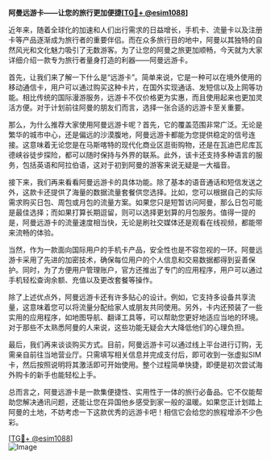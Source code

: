 **阿曼远游卡——让您的旅行更加便捷[[TG💪+ @esim1088](https://t.me/s/esim1088)]**

近年来，随着全球化的加速和人们出行需求的日益增长，手机卡、流量卡以及注册卡等产品逐渐成为旅行者的重要伴侣。而在众多旅行目的地中，阿曼以其独特的自然风光和文化魅力吸引了无数游客。为了让您的阿曼之旅更加顺畅，今天就为大家详细介绍一款专为旅行者量身打造的利器——阿曼远游卡。

首先，让我们来了解一下什么是“远游卡”。简单来说，它是一种可以在境外使用的移动通信卡，用户可以通过购买这种卡片，在国外实现通话、发短信以及上网等功能。相比传统的国际漫游服务，远游卡不仅价格更为实惠，而且使用起来也更加灵活方便。对于计划前往阿曼的朋友们而言，选择一张合适的远游卡至关重要。

那么，为什么推荐大家使用阿曼远游卡呢？首先，它的覆盖范围非常广泛。无论是繁华的城市中心，还是偏远的沙漠腹地，阿曼远游卡都能为您提供稳定的信号连接。这意味着无论您是在马斯喀特的现代化商业区逛街购物，还是在瓦迪巴尼库瓦德峡谷徒步探险，都可以随时保持与外界的联系。此外，该卡还支持多种语言的服务，包括英语和阿拉伯语，这对于初到阿曼的游客来说无疑是一大福音。

接下来，我们再来看看阿曼远游卡的具体功能。除了基本的语音通话和短信发送之外，这款卡还提供了海量的数据流量套餐供您选择。比如，您可以根据自己的实际需求购买日包、周包或月包的流量方案。如果您只是短暂访问阿曼，那么日包可能是最佳选择；而如果打算长期逗留，则可以选择更划算的月包服务。值得一提的是，阿曼远游卡的流量速度相当快，无论是刷社交媒体还是观看在线视频，都能带来流畅的体验。

当然，作为一款面向国际用户的手机卡产品，安全性也是不容忽视的一环。阿曼远游卡采用了先进的加密技术，确保每位用户的个人信息和交易数据都得到妥善保护。同时，为了方便用户管理账户，官方还推出了专门的应用程序，用户可以通过手机轻松查询余额、充值以及更改套餐等操作。

除了上述优点外，阿曼远游卡还有许多贴心的设计。例如，它支持多设备共享流量，这意味着您可以将流量分配给家人或朋友共同使用。另外，卡内还预装了一些实用的应用程序，如地图导航、翻译工具等，可以帮助您更好地适应当地的环境。对于那些不太熟悉阿曼的人来说，这些功能无疑会大大降低他们的心理负担。

最后，我们再来谈谈购买方式。目前，阿曼远游卡可以通过线上平台进行订购，无需亲自前往当地营业厅。只需填写相关信息并完成支付后，即可收到一张虚拟SIM卡，然后按照说明将其激活即可开始使用。整个过程简单快捷，即便是初次尝试海外购卡的新手也能轻松上手。

总而言之，阿曼远游卡是一款集便捷性、实用性于一体的旅行必备品。它不仅能帮助您解决通讯问题，还能让您在异国他乡感受到家一般的温暖。如果您正计划踏上阿曼的土地，不妨考虑一下这款优秀的远游卡吧！相信它会给您的旅程增添不少色彩。

[[TG💪+ @esim1088](https://t.me/s/esim1088)]  
![Image](https://i.postimg.cc/4NQfJmqS/Snipaste-2025-05-13-00-14-12.png)